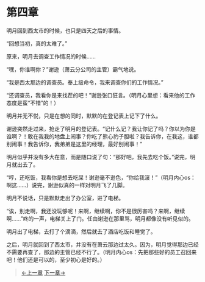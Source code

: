 # 第四章

明月回到西太市的时候，也只是四天之后的事情。 

“回想当初，真的太难了。” 

原来，明月去调查工作情况的时候…… 

“嘿，你谁啊你？”谢逊（萧云分公司的主管）霸气地说。 

“我是西太那边的调查员。奉上级命令，我来调查你们的工作情况。” 

“还调查员，我看你是来找茬的吧！”谢逊张口狂言。（明月心里想：看来他的工作态度是蛮“不错”的！） 

明月并无不悦，只是在想的同时，默默的在登记表上记下了什么。 

谢逊突然走过来，抢走了明月的登记表。“记什么记？我让你记了吗？你以为你是谁啊？！敢在我我的地盘上闹事？你吃了熊心豹子胆啦？我告诉你，在我这，谁都别闹事！我告诉你，我弟弟是这里的经理，最好别闹事！” 

明月似乎并没有多大在意，而是随口说了句：“那好吧，我先去吃个饭。”说完，明月就出去了。 

“哼，还吃饭，我看你是想去吃屎！谢逊毫不逊色，“你给我滚！”（明月内心os：啊这……）说完，谢逊似真的一样对明月飞了几脚。 

明月不说话，只是默默走出了办公室，进了电梯。 

“诶，别走啊，我还没玩够呢！来啊，继续啊，你不是很厉害吗？来啊，继续啊……”咚的一声，电梯关上了门。任由谢逊在那里骂，明月都像没有听见似的。 

明月出了电梯，去打了个滴滴，然后就去了酒店吃饭和睡觉了。 

之后，明月就回到了西太市，并没有在萧云那边过太久。因为，明月觉得那边已经不需要再查了，那边的主管已经不行了。（明月内心os：先把那些好的员工召回来吧！他们还是可以的，至少初心是好的。）

> [←上一章](/zh-cn/part1/chapter3.md) [下一章→](/zh-cn/part1/chapter5.md)
